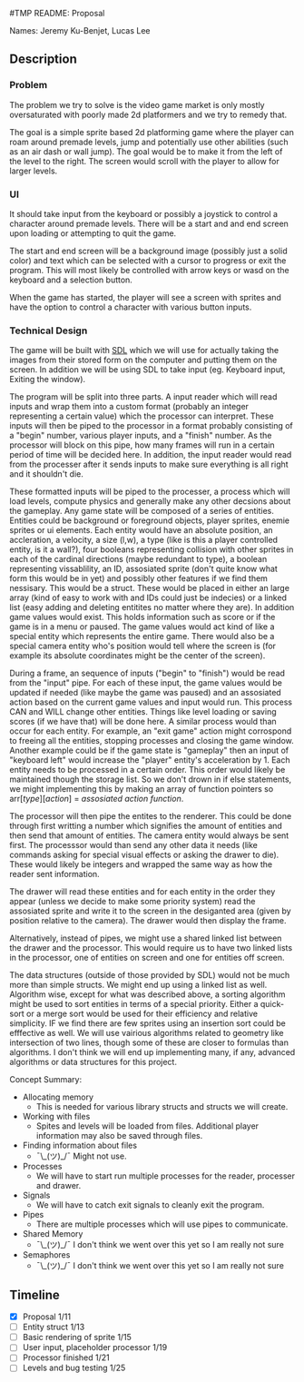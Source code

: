#TMP README: Proposal

Names: Jeremy Ku-Benjet, Lucas Lee

## Description
### Problem
The problem we try to solve is the video game market is only mostly oversaturated with poorly made 2d platformers and we try to remedy that.

The goal is a simple sprite based 2d platforming game where the player can roam around premade levels, jump and potentially use other abilities (such as an air dash or wall jump). The goal would be to make it from the left of the level to the right. The screen would scroll with the player to allow for larger levels.

### UI
It should take input from the keyboard or possibly a joystick to control a character around premade levels. There will be a start and and end screen upon loading or attempting to quit the game.

The start and end screen will be a background image (possibly just a solid color) and text which can be selected with a cursor to progress or exit the program. This will most likely be controlled with arrow keys or wasd on the keyboard and a selection button.

When the game has started, the player will see a screen with sprites and have the option to control a character with various button inputs.

### Technical Design
The game will be built with [SDL](https://www.libsdl.org) which we will use for actually taking the images from their stored form on the computer and putting them on the screen. In addition we will be using SDL to take input (eg. Keyboard input, Exiting the window).

The program will be split into three parts. A input reader which will read inputs and wrap them into a custom format (probably an integer representing a certain value) which the processor can interpret. These inputs will then be piped to the processor in a format probably consisting of a "begin" number, various player inputs, and a "finish" number. As the processor will block on this pipe, how many frames will run in a certain period of time will be decided here. In addition, the input reader would read from the processer after it sends inputs to make sure everything is all right and it shouldn't die.

These formatted inputs will be piped to the processer, a process which will load levels, compute physics and generally make any other decsions about the gameplay. Any game state will be composed of a series of entities. Entities could be background or foreground objects, player sprites, enemie sprites or ui elements. Each entity would have an absolute position, an accleration, a velocity, a size (l,w), a type (like is this a player controlled entity, is it a wall?), four booleans representing collision with other sprites in each of the cardinal directions (maybe redundant to type), a boolean representing vissablility, an ID, assosiated sprite (don't quite know what form this would be in yet) and possibly other features if we find them nessisary. This would be a struct. These would be placed in either an large array (kind of easy to work with and IDs could just be indecies) or a linked list (easy adding and deleting entitites no matter where they are). In addition game values would exist. This holds information such as score or if the game is in a menu or paused. The game values would act kind of like a special entity which represents the entire game. There would also be a special camera entity who's position would tell where the screen is (for example its absolute coordinates might be the center of the screen).

During a frame, an sequence of inputs ("begin" to "finish") would be read from the "input" pipe. For each of these input, the game values would be updated if needed (like maybe the game was paused) and an assosiated action based on the current game values and input would run. This process CAN and WILL change other entities. Things like level loading or saving scores (if we have that) will be done here. A similar process would than occur for each entity. For example, an "exit game" action might corrospond to freeing all the entities, stopping processes and closing the game window. Another example could be if the game state is "gameplay" then an input of "keyboard left" would increase the "player" entity's acceleration by 1. Each entity needs to be processed in a certain order. This order would likely be maintained though the storage list. So we don't drown in if else statements, we might implementing this by making an array of function pointers so arr\[*type*\]\[*action*\] = *assosiated action function*.

The processor will then pipe the entites to the renderer. This could be done through first writting a number which signifies the amount of entities and then send that amount of entities. The camera entity would always be sent first. The processsor would than send any other data it needs (like commands asking for special visual effects or asking the drawer to die). These would likely be integers and wrapped the same way as how the reader sent information.

The drawer will read these entities and for each entity in the order they appear (unless we decide to make some priority system) read the assosiated sprite and write it to the screen in the desiganted area (given by position relative to the camera). The drawer would then display the frame.

Alternatively, instead of pipes, we might use a shared linked list between the drawer and the processor. This would require us to have two linked lists in the processor, one of entities on screen and one for entities off screen.

The data structures (outside of those provided by SDL) would not be much more than simple structs. We might end up using a linked list as well. Algorithm wise, except for what was described above, a sorting algorithm might be used to sort entities in terms of a special priority. Either a quick-sort or a merge sort would be used for their efficiency and relative simplicity. IF we find there are few sprites using an insertion sort could be efffective as well. We will use vairious algorithms related to geometry like intersection of two lines, though some of these are closer to formulas than algorithms. I don't think we will end up implementing many, if any, advanced algorithms or data structures for this project.

Concept Summary:
- Allocating memory
    - This is needed for various library structs and structs we will create.
- Working with files
    - Spites and levels will be loaded from files. Additional player information may also be saved through files.
- Finding information about files
    - ¯\\\_(ツ)\_/¯ Might not use.
- Processes
    - We will have to start run multiple processes for the reader, processer and drawer.
- Signals
    - We will have to catch exit signals to cleanly exit the program.
- Pipes
    - There are multiple processes which will use pipes to communicate.
- Shared Memory
    - ¯\\\_(ツ)\_/¯ I don't think we went over this yet so I am really not sure
- Semaphores
    - ¯\\\_(ツ)\_/¯ I don't think we went over this yet so I am really not sure

## Timeline
- [x] Proposal 1/11
- [ ] Entity struct 1/13
- [ ] Basic rendering of sprite 1/15
- [ ] User input, placeholder processor 1/19
- [ ] Processor finished 1/21
- [ ] Levels and bug testing 1/25
